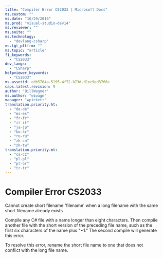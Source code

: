 ```yaml
---
title: "Compiler Error CS2033 | Microsoft Docs"
ms.custom: ""
ms.date: "10/29/2016"
ms.prod: "visual-studio-dev14"
ms.reviewer: ""
ms.suite: ""
ms.technology: 
  - "devlang-csharp"
ms.tgt_pltfrm: ""
ms.topic: "article"
f1_keywords: 
  - "CS2033"
dev_langs: 
  - "CSharp"
helpviewer_keywords: 
  - "CS2033"
ms.assetid: edb5784a-5195-4f72-b73d-d1ec9ed3766e
caps.latest.revision: 9
author: "BillWagner"
ms.author: "wiwagn"
manager: "wpickett"
translation.priority.ht: 
  - "de-de"
  - "es-es"
  - "fr-fr"
  - "it-it"
  - "ja-jp"
  - "ko-kr"
  - "ru-ru"
  - "zh-cn"
  - "zh-tw"
translation.priority.mt: 
  - "cs-cz"
  - "pl-pl"
  - "pt-br"
  - "tr-tr"
---
```

# Compiler Error CS2033
Cannot create short filename 'filename' when a long filename with the same short filename already exists  
  
 Compile any C# file with a name longer than eight characters. Then compile another file with the short version of the preceding file name, such as the first six characters of the name plus "~1." The second compile will generate this error.  
  
 To resolve this error, rename the short file name to one that does not conflict with the long file name.